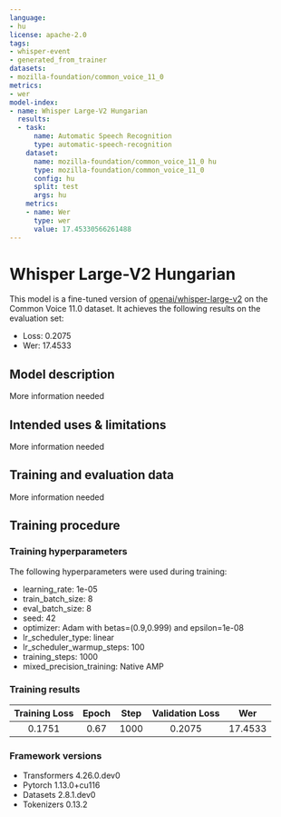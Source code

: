 ```yaml
---
language:
- hu
license: apache-2.0
tags:
- whisper-event
- generated_from_trainer
datasets:
- mozilla-foundation/common_voice_11_0
metrics:
- wer
model-index:
- name: Whisper Large-V2 Hungarian
  results:
  - task:
      name: Automatic Speech Recognition
      type: automatic-speech-recognition
    dataset:
      name: mozilla-foundation/common_voice_11_0 hu
      type: mozilla-foundation/common_voice_11_0
      config: hu
      split: test
      args: hu
    metrics:
    - name: Wer
      type: wer
      value: 17.45330566261488
---
```


<!-- This model card has been generated automatically according to the information the Trainer had access to. You
should probably proofread and complete it, then remove this comment. -->

# Whisper Large-V2 Hungarian

This model is a fine-tuned version of [openai/whisper-large-v2](https://huggingface.co/openai/whisper-large-v2) on the Common Voice 11.0 dataset.
It achieves the following results on the evaluation set:
- Loss: 0.2075
- Wer: 17.4533

## Model description

More information needed

## Intended uses & limitations

More information needed

## Training and evaluation data

More information needed

## Training procedure

### Training hyperparameters

The following hyperparameters were used during training:
- learning_rate: 1e-05
- train_batch_size: 8
- eval_batch_size: 8
- seed: 42
- optimizer: Adam with betas=(0.9,0.999) and epsilon=1e-08
- lr_scheduler_type: linear
- lr_scheduler_warmup_steps: 100
- training_steps: 1000
- mixed_precision_training: Native AMP

### Training results

| Training Loss | Epoch | Step | Validation Loss | Wer     |
|:-------------:|:-----:|:----:|:---------------:|:-------:|
| 0.1751        | 0.67  | 1000 | 0.2075          | 17.4533 |


### Framework versions

- Transformers 4.26.0.dev0
- Pytorch 1.13.0+cu116
- Datasets 2.8.1.dev0
- Tokenizers 0.13.2
